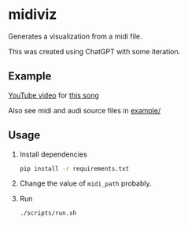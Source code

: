 # midiviz

Generates a visualization from a midi file.

This was created using ChatGPT with some iteration.

## Example

[YouTube video](https://youtu.be/7TJwmhFurUQ) for [this song](https://open.spotify.com/track/1dxl8F294io0E6Sxrd6nQe?si=d73fe8e311cc4e78)

Also see midi and audi source files in [example/](example/)

## Usage

1. Install dependencies

    ```bash
    pip install -r requirements.txt
    ```

2. Change the value of `midi_path` probably.

3. Run

    ```bash
    ./scripts/run.sh
    ```